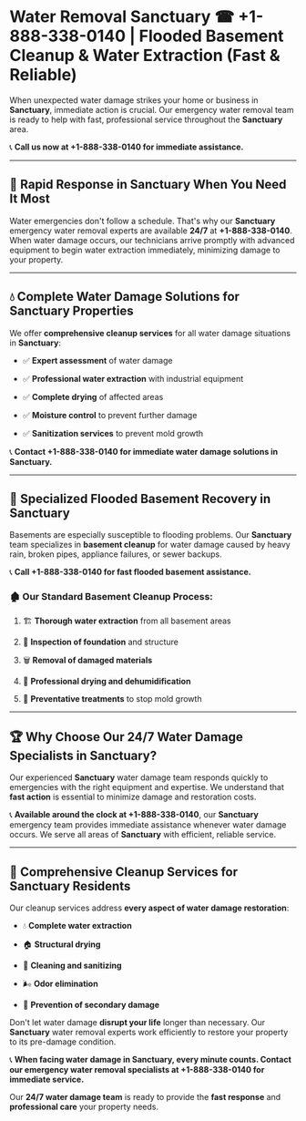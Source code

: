 # Water Removal Sanctuary ☎ +1-888-338-0140 | Flooded Basement Cleanup & Water Extraction (Fast & Reliable)

When unexpected water damage strikes your home or business in **Sanctuary**, immediate action is crucial. Our emergency water removal team is ready to help with fast, professional service throughout the **Sanctuary** area. 

📞 **Call us now at +1-888-338-0140 for immediate assistance.**
---
## 🚀 Rapid Response in Sanctuary When You Need It Most
Water emergencies don't follow a schedule. That's why our **Sanctuary** emergency water removal experts are available **24/7** at **+1-888-338-0140**. When water damage occurs, our technicians arrive promptly with advanced equipment to begin water extraction immediately, minimizing damage to your property.
---
## 💧 Complete Water Damage Solutions for Sanctuary Properties
We offer **comprehensive cleanup services** for all water damage situations in **Sanctuary**:
- ✅ **Expert assessment** of water damage  
- ✅ **Professional water extraction** with industrial equipment  
- ✅ **Complete drying** of affected areas  
- ✅ **Moisture control** to prevent further damage  
- ✅ **Sanitization services** to prevent mold growth  
📞 **Contact +1-888-338-0140 for immediate water damage solutions in Sanctuary.**
---
## 🌊 Specialized Flooded Basement Recovery in Sanctuary
Basements are especially susceptible to flooding problems. Our **Sanctuary** team specializes in **basement cleanup** for water damage caused by heavy rain, broken pipes, appliance failures, or sewer backups. 
📞 **Call +1-888-338-0140 for fast flooded basement assistance.**
### 🏚️ Our Standard Basement Cleanup Process:
1. 🏗️ **Thorough water extraction** from all basement areas  
2. 🔎 **Inspection of foundation** and structure  
3. 🗑️ **Removal of damaged materials**  
4. 💨 **Professional drying and dehumidification**  
5. 🚫 **Preventative treatments** to stop mold growth  
---
## 🏆 Why Choose Our 24/7 Water Damage Specialists in Sanctuary?
Our experienced **Sanctuary** water damage team responds quickly to emergencies with the right equipment and expertise. We understand that **fast action** is essential to minimize damage and restoration costs.
📞 **Available around the clock at +1-888-338-0140**, our **Sanctuary** emergency team provides immediate assistance whenever water damage occurs. We serve all areas of **Sanctuary** with efficient, reliable service.
---
## 🧹 Comprehensive Cleanup Services for Sanctuary Residents
Our cleanup services address **every aspect of water damage restoration**:
- 💧 **Complete water extraction**  
- 🏠 **Structural drying**  
- 🧼 **Cleaning and sanitizing**  
- 🌬️ **Odor elimination**  
- 🚫 **Prevention of secondary damage**  
Don't let water damage **disrupt your life** longer than necessary. Our **Sanctuary** water removal experts work efficiently to restore your property to its pre-damage condition.
📞 **When facing water damage in Sanctuary, every minute counts. Contact our emergency water removal specialists at +1-888-338-0140 for immediate service.**
Our **24/7 water damage team** is ready to provide the **fast response** and **professional care** your property needs.

